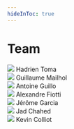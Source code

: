 ```yaml
---
hideInToc: true
---
```


# Team

<div grid="~ cols-3 gap-2" class="ml-40">
    <div>
        <img class="w-16 rounded-2xl" src="/team/hadrien.jpeg">
        <span class="text-xs">Hadrien Toma</span>
    </div>
    <div>
        <img class="w-16 rounded-2xl" src="/team/guillaume.jpeg">
        <span class="text-xs">Guillaume Mailhol</span>
    </div>
    <div>
        <img class="w-16 rounded-2xl" src="/team/antoine.png">
        <span class="text-xs">Antoine Guillo</span>
    </div>
    <div>
        <img class="w-16 rounded-2xl" src="/team/alexandre.png">
        <span class="text-xs">Alexandre Fiotti</span>
    </div>
    <div>
        <img class="w-16 rounded-2xl" src="/team/jerome.jpeg">
        <span class="text-xs">Jérôme Garcia</span>
    </div>
    <div>
        <img class="w-16 rounded-2xl" src="/team/jad.jpeg">
        <span class="text-xs">Jad Chahed</span>
    </div>
    <div>
        <img class="w-16 rounded-2xl" src="/team/kevin.jpeg">
        <span class="text-xs">Kevin Colliot</span>
    </div>
</div>
